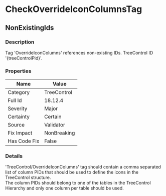 ﻿---  
uid: Validator_18_12_4  
---

# CheckOverrideIconColumnsTag

## NonExistingIds

### Description

Tag 'OverrideIconColumns' references non\-existing IDs. TreeControl ID '{treeControlPid}'.

### Properties

| Name         | Value       |
| ------------ | ----------- |
| Category     | TreeControl |
| Full Id      | 18.12.4     |
| Severity     | Major       |
| Certainty    | Certain     |
| Source       | Validator   |
| Fix Impact   | NonBreaking |
| Has Code Fix | False       |

### Details

'TreeControl\/OverrideIconColumns' tag should contain a comma separated list of column PIDs that should be used to define the icons in the TreeControl structure.  
The column PIDs should belong to one of the tables in the TreeControl Hierarchy and only one column per table should be used.
